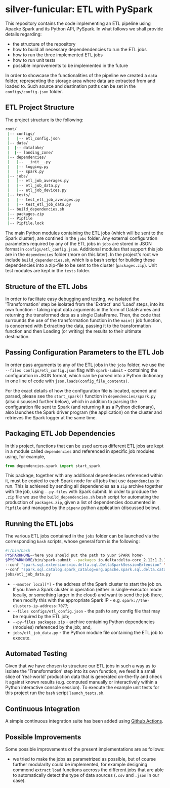 # silver-funicular: ETL with PySpark

This repository contains the code implementing an ETL pipeline using Apacke Spark 
and its Python API, PySpark. In what follows we shall provide details regarding: 

- the structure of the repository
- how to build all necessary dependendencies to run the ETL jobs
- how to run the three implemented ETL jobs
- how to run unit tests
- possible improvements to be implemented in the future

In order to showcase the functionalities of the pipeline we created a `data` folder, representing the storage
area where data are extracted from and loaded to. Such source and destination paths can be set in the `configs/config.json`
folder.

## ETL Project Structure
The project structure is the following:

```bash
root/
 |-- configs/
 |   |-- etl_config.json
 |-- data/
 |  |-- datalake/
 |  |-- landing_zone/
 |-- dependencies/
 |   |-- __init__.py
 |   |-- logging.py
 |   |-- spark.py
 |-- jobs/
 |   |-- etl_job_averages.py
 |   |-- etl_job_data.py
 |   |-- etl_job_devices.py
 |-- tests/
 |   |-- test_etl_job_averages.py
 |   |-- test_etl_job_data.py
 |-- build_dependencies.sh
 |-- packages.zip
 |-- Pipfile
 |-- Pipfile.lock
```

The main Python modules containing the ETL jobs (which will be sent to the Spark cluster), 
are contined in the `jobs` folder. Any external configuration parameters required by any of the ETL jobs in `jobs`
 are stored in JSON format in `configs/etl_config.json`. 
Additional modules that support this job are in the `dependencies` folder 
(more on this later). In the project's root we include `build_dependencies.sh`, 
which is a bash script for building these dependencies into a zip-file to be 
sent to the cluster (`packages.zip`). Unit test modules are kept in the `tests` folder.

## Structure of the ETL Jobs

In order to facilitate easy debugging and testing, we isolated the 'Transformation' step be isolated from the 'Extract' 
and 'Load' steps, into its own function - taking input data arguments in the form of DataFrames and returning the 
transformed data as a single DataFrame. Then, the code that surrounds the use of 
the transformation function in the `main()` job function, is concerned with 
Extracting the data, passing it to the transformation function and then Loading 
(or writing) the results to their ultimate destination. 


## Passing Configuration Parameters to the ETL Job

In order pass arguments to any of the ETL jobs in the `jobs` folder, we use the 
`--files configs/etl_config.json` flag with `spark-submit` - containing the configuration in JSON format, which can be parsed into a 
Python dictionary in one line of code with `json.loads(config_file_contents)`. 

For the exact details of how the configuration file is located, opened and parsed, please see the `start_spark()` function in `dependencies/spark.py` (also discussed further below), which in addition to parsing the configuration file sent to Spark (and returning it as a Python dictionary), also launches the Spark driver program (the application) on the cluster and retrieves the Spark logger at the same time.

## Packaging ETL Job Dependencies

In this project, functions that can be used across different ETL jobs are kept in a module called `dependencies` and referenced in specific job modules using, for example,

```python
from dependencies.spark import start_spark
```

This package, together with any additional dependencies referenced within it, must be copied to each Spark node for all jobs that use `dependencies` to run. This is achieved by sending all dependencies as a `zip` archive together with the job, using `--py-files` with Spark submit. In order to produce the `.zip` file we use the `build_dependencies.sh` bash script for automating the production of `packages.zip`, given a list of dependencies documented in `Pipfile` and managed by the `pipenv` python application (discussed below).

## Running the ETL jobs

The various ETL jobs contained in the `jobs` folder can be launched via the corresponding `bash` scripts, whose general form is the following:

```bash
#!/bin/bash
PYSPARKHOME=<here you should put the path to yuor SPARK home>
$PYSPARKHOME/bin/spark-submit --packages io.delta:delta-core_2.12:1.2.1 --py-files packages.zip  --files  configs/etl_config.json \
--conf "spark.sql.extensions=io.delta.sql.DeltaSparkSessionExtension" \
--conf "spark.sql.catalog.spark_catalog=org.apache.spark.sql.delta.catalog.DeltaCatalog" \
jobs/etl_job_data.py
```

- `--master local[*]` - the address of the Spark cluster to start the job on. If you have a Spark cluster in operation (either in single-executor mode locally, or something larger in the cloud) and want to send the job there, then modify this with the appropriate Spark IP - e.g. `spark://the-clusters-ip-address:7077`;
- `--files configs/etl_config.json` - the path to any config file that may be required by the ETL job;
- `--py-files packages.zip` - archive containing Python dependencies (modules) referenced by the job; and,
- `jobs/etl_job_data.py` - the Python module file containing the ETL job to execute.


## Automated Testing


Given that we have chosen to structure our ETL jobs in such a way as to isolate the 'Transformation' step into its own function, we feed it a small slice of 'real-world' production data that is generated on-the-fly and check it against known results (e.g. computed manually or interactively within a Python interactive console session).
To execute the example unit tests for this project run the `bash` script `launch_tests.sh`.

## Continuous Integration
A simple continuous integration suite has been added using [Github Actions](https://github.com/features/actions).

## Possible Improvements
Some possible improvements of the present implementations are as follows:
- we tried to make the jobs as parametrized as possible, but of course further modularity could be implemented, for example designing commond `extract` `load` functions accross the different jobs that are able to automatically detect the type of data sources (`.csv` and `.json` in our case).
